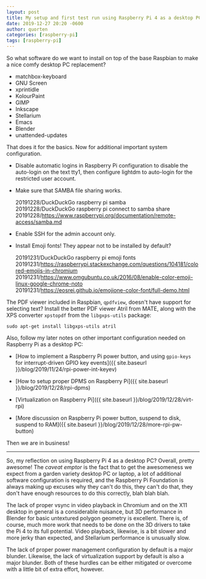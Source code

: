```yaml
---
layout: post
title: My setup and first test run using Raspberry Pi 4 as a desktop PC
date: 2019-12-27 20:20 -0600
author: quorten
categories: [raspberry-pi]
tags: [raspberry-pi]
---
```


So what software do we want to install on top of the base Raspbian to
make a nice comfy desktop PC replacement?

* matchbox-keyboard
* GNU Screen
* xprintidle
* KolourPaint
* GIMP
* Inkscape
* Stellarium
* Emacs
* Blender
* unattended-updates

That does it for the basics.  Now for additional important system
configuration.

<!-- more -->

* Disable automatic logins in Raspberry Pi configuration to disable
  the auto-login on the text tty1, then configure lightdm to
  auto-login for the restricted user account.

* Make sure that SAMBA file sharing works.

  20191228/DuckDuckGo raspberry pi samba  
  20191228/DuckDuckGo raspberry pi connect to samba share  
  20191228/https://www.raspberrypi.org/documentation/remote-access/samba.md

* Enable SSH for the admin account only.

* Install Emoji fonts!  They appear not to be installed by default?

  20191231/DuckDuckGo raspberry pi emoji fonts  
  20191231/https://raspberrypi.stackexchange.com/questions/104181/colored-emojis-in-chromium  
  20191231/https://www.omgubuntu.co.uk/2016/08/enable-color-emoji-linux-google-chrome-noto  
  20191231/https://eosrei.github.io/emojione-color-font/full-demo.html

The PDF viewer included in Raspbian, `qpdfview`, doesn't have support
for selecting text?  Install the better PDF viewer Atril from MATE,
along with the XPS converter `xpstopdf` from the `libgxps-utils`
package:

```
sudo apt-get install libgxps-utils atril
```

Also, follow my later notes on other important configuration needed on
Raspberry Pi as a desktop PC:

* [How to implement a Raspberry Pi power button, and using `gpio-keys`
  for interrupt-driven GPIO key events]({{ site.baseurl
  }}/blog/2019/11/24/rpi-power-int-keyev)

* [How to setup proper DPMS on Raspberry Pi]({{ site.baseurl
  }}/blog/2019/12/28/rpi-dpms)

* [Virtualization on Raspberry Pi]({{ site.baseurl
  }}/blog/2019/12/28/virt-rpi)

* [More discussion on Raspberry Pi power button, suspend to disk,
  suspend to RAM]({{ site.baseurl
  }}/blog/2019/12/28/more-rpi-pw-button)

Then we are in business!

----------

So, my reflection on using Raspberry Pi 4 as a desktop PC?  Overall,
pretty awesome!  The _caveat emptor_ is the fact that to get the
awesomeness we expect from a garden variety desktop PC or laptop, a
lot of additional software configuration is required, and the
Raspberry Pi Foundation is always making up excuses why they can't do
this, they can't do that, they don't have enough resources to do this
correctly, blah blah blah.

The lack of proper vsync in video playback in Chromium and on the X11
desktop in general is a considerable nuisance, but 3D performance in
Blender for basic untextured polygon geometry is excellent.  There is,
of course, much more work that needs to be done on the 3D drivers to
take the Pi 4 to its full potential.  Video playback, likewise, is a
bit slower and more jerky than expected, and Stellarium performance is
unusually slow.

The lack of proper power management configuration by default is a
major blunder.  Likewise, the lack of virtualization support by
default is also a major blunder.  Both of these hurdles can be either
mitigated or overcome with a little bit of extra effort, however.
